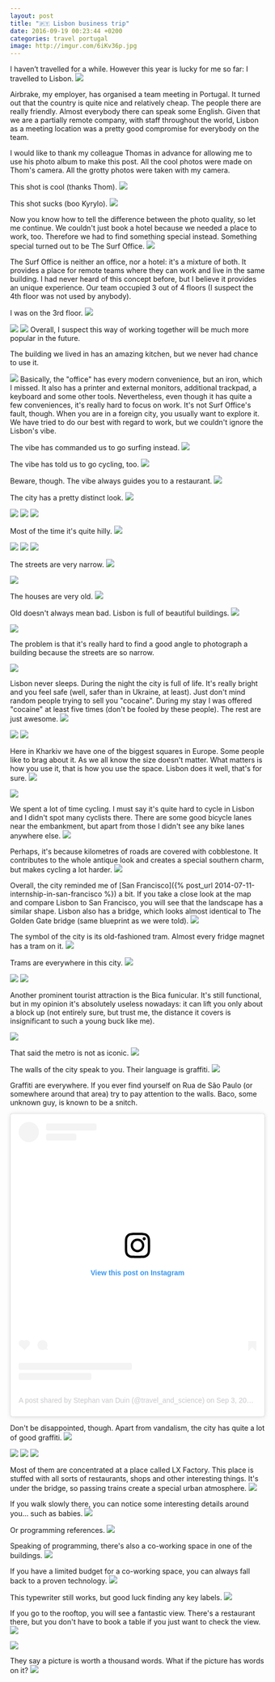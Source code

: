 ```yaml
---
layout: post
title: "🇵🇹 Lisbon business trip"
date: 2016-09-19 00:23:44 +0200
categories: travel portugal
image: http://imgur.com/6iKv36p.jpg
---
```


I haven’t travelled for a while. However this year is lucky for me so far: I
travelled to Lisbon.
<img src="http://imgur.com/6iKv36p.jpg" loading="lazy">

Airbrake, my employer, has organised a team meeting in
Portugal. It turned out that the country is quite nice and relatively cheap. The
people there are really friendly. Almost everybody there can speak some English.
Given that we are a partially remote company, with staff throughout the world,
Lisbon as a meeting location was a pretty good compromise for everybody on the
team.

I would like to thank my colleague Thomas in advance for allowing me to use his
photo album to make this post. All the cool photos were made on Thom's camera.
All the grotty photos were taken with my camera.

This shot is cool (thanks Thom).
<img src="http://imgur.com/Gifz2ru.gif" loading="lazy">

This shot sucks (boo Kyrylo).
<img src="http://imgur.com/KW4tdAu.jpg" loading="lazy">

Now you know how to tell the difference between the photo quality, so let me
continue. We couldn't just book a hotel because we needed a place to work, too.
Therefore we had to find something special instead. Something special turned out
to be The Surf Office.
<img src="http://imgur.com/S0pJ0s5.jpg" loading="lazy">

The Surf Office is neither an office, nor a hotel: it's a mixture
of both. It provides a place for remote teams where they can work and live in
the same building. I had never heard of this concept before, but I believe it
provides an unique experience. Our team occupied 3 out of 4 floors (I suspect
the 4th floor was not used by anybody).

I was on the 3rd floor.
<img src="http://imgur.com/NDqPsJM.jpg" loading="lazy">

<img src="http://imgur.com/uN1XXsn.jpg" loading="lazy">

<img src="http://imgur.com/9vyDUlm.jpg" loading="lazy">
Overall, I suspect this way of working together will be much more popular in the
future.

The building we lived in has an amazing kitchen, but we never had chance to use
it.

<img src="http://imgur.com/pTzezYR.jpg" loading="lazy">
Basically, the "office" has every modern convenience, but an iron, which I
missed. It also has a printer and external monitors, additional
trackpad, a keyboard and some other tools. Nevertheless, even though it has
quite a few conveniences, it's really hard to focus on work. It's not Surf
Office's fault, though. When you are in a foreign city, you usually want to
explore it. We have tried to do our best with regard to work, but we couldn't
ignore the Lisbon's vibe.

The vibe has commanded us to go surfing instead.
<img src="http://imgur.com/RXelMCC.jpg" loading="lazy">

The vibe has told us to go cycling, too.
<img src="http://imgur.com/tlGOIpa.jpg" loading="lazy">

Beware, though. The vibe always guides you to a restaurant.
<img src="http://imgur.com/7lrUgWS.jpg" loading="lazy">

The city has a pretty distinct look.
<img src="http://imgur.com/QLbh3Hj.jpg" loading="lazy">

<img src="http://imgur.com/WVAmyiW.jpg" loading="lazy">

<img src="http://imgur.com/hE9SSH4.jpg" loading="lazy">

<img src="http://imgur.com/mKetJc9.jpg" loading="lazy">

Most of the time it's quite hilly.
<img src="http://imgur.com/W3DXiOJ.jpg" loading="lazy">

<img src="http://imgur.com/cCQNwUo.jpg" loading="lazy">

<img src="http://imgur.com/2k8lg5z.jpg" loading="lazy">

<img src="http://imgur.com/pnYPBKJ.jpg" loading="lazy">

The streets are very narrow.
<img src="http://imgur.com/vnycbku.jpg" loading="lazy">

<img src="http://imgur.com/KD4aXLz.jpg" loading="lazy">

The houses are very old.
<img src="http://imgur.com/SvuDykm.jpg" loading="lazy">

Old doesn't always mean bad. Lisbon is full of beautiful buildings.
<img src="http://imgur.com/Aiyd28p.jpg" loading="lazy">

<img src="http://imgur.com/sE3vwkE.jpg" loading="lazy">

The problem is that it's really hard to find a good angle to photograph a
building because the streets are so narrow.

<img src="http://imgur.com/aJShe4R.jpg" loading="lazy">

Lisbon never sleeps. During the night the city is full of life. It's really
bright and you feel safe (well, safer than in Ukraine, at least). Just don't
mind random people trying to sell you "cocaine". During my stay I was offered
"cocaine" at least five times (don't be fooled by these people). The rest are
just awesome.
<img src="http://imgur.com/u0d8uTu.jpg" loading="lazy">

<img src="http://imgur.com/0NzfCyk.jpg" loading="lazy">

<img src="http://imgur.com/09cWIla.jpg" loading="lazy">

Here in Kharkiv we have one of the biggest squares in Europe. Some people like
to brag about it. As we all know the size doesn't matter. What matters is
how you use it, that is how you use the space. Lisbon does it well, that's for
sure.
<img src="http://imgur.com/Gge9k3Y.jpg" loading="lazy">

<img src="http://imgur.com/t0GsA6w.jpg" loading="lazy">

We spent a lot of time cycling. I must say it's quite hard to cycle in Lisbon
and I didn't spot many cyclists there. There are some good bicycle lanes near
the embankment, but apart from those I didn't see any bike lanes anywhere else.
<img src="http://imgur.com/VEs5OPW.jpg" loading="lazy">

Perhaps, it's because kilometres of roads are covered with cobblestone. It
contributes to the whole antique look and creates a special southern charm, but
makes cycling a lot harder.
<img src="http://imgur.com/1ngn0ZR.jpg" loading="lazy">

Overall, the city reminded me of [San Francisco]({% post_url
2014-07-11-internship-in-san-francisco %}) a bit. If you take a close look at
the map and compare Lisbon to San Francisco, you will see that the landscape has
a similar shape. Lisbon also has a bridge, which looks almost identical to The
Golden Gate bridge (same blueprint as we were told).
<img src="http://imgur.com/9roPvYe.jpg" loading="lazy">

The symbol of the city is its old-fashioned tram. Almost every fridge magnet has
a tram on it.
<img src="http://imgur.com/SIm3G9F.gif" loading="lazy">

Trams are everywhere in this city.
<img src="http://imgur.com/HXSfhpQ.jpg" loading="lazy">

<img src="http://imgur.com/b1MaQjV.jpg" loading="lazy">

<img src="http://imgur.com/nWZouY4.jpg" loading="lazy">

Another prominent tourist attraction is the Bica funicular. It's still
functional, but in my opinion it's absolutely useless nowadays: it can lift you
only about a block up (not entirely sure, but trust me, the distance it covers
is insignificant to such a young buck like me).

<img src="http://imgur.com/I4dDZFa.gif" loading="lazy">

That said the metro is not as iconic.
<img src="http://imgur.com/9UWyACN.gif" loading="lazy">

The walls of the city speak to you. Their language is graffiti.
<img src="http://imgur.com/6Lk7Wdu.gif" loading="lazy">

Graffiti are everywhere. If you ever find yourself on Rua de São Paulo (or
somewhere around that area) try to pay attention to the walls. Baco, some unknown
guy, is known to be a snitch.

<blockquote class="instagram-media" data-instgrm-permalink="https://www.instagram.com/p/BJ5hfVgj9tD/?utm_source=ig_embed&amp;utm_medium=loading" data-instgrm-version="12" style=" background:#FFF; border:0; border-radius:3px; box-shadow:0 0 1px 0 rgba(0,0,0,0.5),0 1px 10px 0 rgba(0,0,0,0.15); margin: 1px; max-width:540px; min-width:326px; padding:0; width:99.375%; width:-webkit-calc(100% - 2px); width:calc(100% - 2px);"><div style="padding:16px;"> <a href="https://www.instagram.com/p/BJ5hfVgj9tD/?utm_source=ig_embed&amp;utm_medium=loading" style=" background:#FFFFFF; line-height:0; padding:0 0; text-align:center; text-decoration:none; width:100%;" target="_blank"> <div style=" display: flex; flex-direction: row; align-items: center;"> <div style="background-color: #F4F4F4; border-radius: 50%; flex-grow: 0; height: 40px; margin-right: 14px; width: 40px;"></div> <div style="display: flex; flex-direction: column; flex-grow: 1; justify-content: center;"> <div style=" background-color: #F4F4F4; border-radius: 4px; flex-grow: 0; height: 14px; margin-bottom: 6px; width: 100px;"></div> <div style=" background-color: #F4F4F4; border-radius: 4px; flex-grow: 0; height: 14px; width: 60px;"></div></div></div><div style="padding: 19% 0;"></div><div style="display:block; height:50px; margin:0 auto 12px; width:50px;"><svg width="50px" height="50px" viewBox="0 0 60 60" version="1.1" xmlns="https://www.w3.org/2000/svg" xmlns:xlink="https://www.w3.org/1999/xlink"><g stroke="none" stroke-width="1" fill="none" fill-rule="evenodd"><g transform="translate(-511.000000, -20.000000)" fill="#000000"><g><path d="M556.869,30.41 C554.814,30.41 553.148,32.076 553.148,34.131 C553.148,36.186 554.814,37.852 556.869,37.852 C558.924,37.852 560.59,36.186 560.59,34.131 C560.59,32.076 558.924,30.41 556.869,30.41 M541,60.657 C535.114,60.657 530.342,55.887 530.342,50 C530.342,44.114 535.114,39.342 541,39.342 C546.887,39.342 551.658,44.114 551.658,50 C551.658,55.887 546.887,60.657 541,60.657 M541,33.886 C532.1,33.886 524.886,41.1 524.886,50 C524.886,58.899 532.1,66.113 541,66.113 C549.9,66.113 557.115,58.899 557.115,50 C557.115,41.1 549.9,33.886 541,33.886 M565.378,62.101 C565.244,65.022 564.756,66.606 564.346,67.663 C563.803,69.06 563.154,70.057 562.106,71.106 C561.058,72.155 560.06,72.803 558.662,73.347 C557.607,73.757 556.021,74.244 553.102,74.378 C549.944,74.521 548.997,74.552 541,74.552 C533.003,74.552 532.056,74.521 528.898,74.378 C525.979,74.244 524.393,73.757 523.338,73.347 C521.94,72.803 520.942,72.155 519.894,71.106 C518.846,70.057 518.197,69.06 517.654,67.663 C517.244,66.606 516.755,65.022 516.623,62.101 C516.479,58.943 516.448,57.996 516.448,50 C516.448,42.003 516.479,41.056 516.623,37.899 C516.755,34.978 517.244,33.391 517.654,32.338 C518.197,30.938 518.846,29.942 519.894,28.894 C520.942,27.846 521.94,27.196 523.338,26.654 C524.393,26.244 525.979,25.756 528.898,25.623 C532.057,25.479 533.004,25.448 541,25.448 C548.997,25.448 549.943,25.479 553.102,25.623 C556.021,25.756 557.607,26.244 558.662,26.654 C560.06,27.196 561.058,27.846 562.106,28.894 C563.154,29.942 563.803,30.938 564.346,32.338 C564.756,33.391 565.244,34.978 565.378,37.899 C565.522,41.056 565.552,42.003 565.552,50 C565.552,57.996 565.522,58.943 565.378,62.101 M570.82,37.631 C570.674,34.438 570.167,32.258 569.425,30.349 C568.659,28.377 567.633,26.702 565.965,25.035 C564.297,23.368 562.623,22.342 560.652,21.575 C558.743,20.834 556.562,20.326 553.369,20.18 C550.169,20.033 549.148,20 541,20 C532.853,20 531.831,20.033 528.631,20.18 C525.438,20.326 523.257,20.834 521.349,21.575 C519.376,22.342 517.703,23.368 516.035,25.035 C514.368,26.702 513.342,28.377 512.574,30.349 C511.834,32.258 511.326,34.438 511.181,37.631 C511.035,40.831 511,41.851 511,50 C511,58.147 511.035,59.17 511.181,62.369 C511.326,65.562 511.834,67.743 512.574,69.651 C513.342,71.625 514.368,73.296 516.035,74.965 C517.703,76.634 519.376,77.658 521.349,78.425 C523.257,79.167 525.438,79.673 528.631,79.82 C531.831,79.965 532.853,80.001 541,80.001 C549.148,80.001 550.169,79.965 553.369,79.82 C556.562,79.673 558.743,79.167 560.652,78.425 C562.623,77.658 564.297,76.634 565.965,74.965 C567.633,73.296 568.659,71.625 569.425,69.651 C570.167,67.743 570.674,65.562 570.82,62.369 C570.966,59.17 571,58.147 571,50 C571,41.851 570.966,40.831 570.82,37.631"></path></g></g></g></svg></div><div style="padding-top: 8px;"> <div style=" color:#3897f0; font-family:Arial,sans-serif; font-size:14px; font-style:normal; font-weight:550; line-height:18px;"> View this post on Instagram</div></div><div style="padding: 12.5% 0;"></div> <div style="display: flex; flex-direction: row; margin-bottom: 14px; align-items: center;"><div> <div style="background-color: #F4F4F4; border-radius: 50%; height: 12.5px; width: 12.5px; transform: translateX(0px) translateY(7px);"></div> <div style="background-color: #F4F4F4; height: 12.5px; transform: rotate(-45deg) translateX(3px) translateY(1px); width: 12.5px; flex-grow: 0; margin-right: 14px; margin-left: 2px;"></div> <div style="background-color: #F4F4F4; border-radius: 50%; height: 12.5px; width: 12.5px; transform: translateX(9px) translateY(-18px);"></div></div><div style="margin-left: 8px;"> <div style=" background-color: #F4F4F4; border-radius: 50%; flex-grow: 0; height: 20px; width: 20px;"></div> <div style=" width: 0; height: 0; border-top: 2px solid transparent; border-left: 6px solid #f4f4f4; border-bottom: 2px solid transparent; transform: translateX(16px) translateY(-4px) rotate(30deg)"></div></div><div style="margin-left: auto;"> <div style=" width: 0px; border-top: 8px solid #F4F4F4; border-right: 8px solid transparent; transform: translateY(16px);"></div> <div style=" background-color: #F4F4F4; flex-grow: 0; height: 12px; width: 16px; transform: translateY(-4px);"></div> <div style=" width: 0; height: 0; border-top: 8px solid #F4F4F4; border-left: 8px solid transparent; transform: translateY(-4px) translateX(8px);"></div></div></div> <div style="display: flex; flex-direction: column; flex-grow: 1; justify-content: center; margin-bottom: 24px;"> <div style=" background-color: #F4F4F4; border-radius: 4px; flex-grow: 0; height: 14px; margin-bottom: 6px; width: 224px;"></div> <div style=" background-color: #F4F4F4; border-radius: 4px; flex-grow: 0; height: 14px; width: 144px;"></div></div></a><p style=" color:#c9c8cd; font-family:Arial,sans-serif; font-size:14px; line-height:17px; margin-bottom:0; margin-top:8px; overflow:hidden; padding:8px 0 7px; text-align:center; text-overflow:ellipsis; white-space:nowrap;"><a href="https://www.instagram.com/p/BJ5hfVgj9tD/?utm_source=ig_embed&amp;utm_medium=loading" style=" color:#c9c8cd; font-family:Arial,sans-serif; font-size:14px; font-style:normal; font-weight:normal; line-height:17px; text-decoration:none;" target="_blank">A post shared by Stephan van Duin (@travel_and_science)</a> on <time style=" font-family:Arial,sans-serif; font-size:14px; line-height:17px;" datetime="2016-09-03T15:28:08+00:00">Sep 3, 2016 at 8:28am PDT</time></p></div></blockquote> <script async src="//www.instagram.com/embed.js"></script>

Don't be disappointed, though. Apart from vandalism, the city has quite a lot
of good graffiti.
<img src="http://imgur.com/9HaRcPD.jpg" loading="lazy" />

<img src="http://imgur.com/wo7yrvk.jpg" loading="lazy" />

<img src="http://imgur.com/BIQ6SXf.jpg" loading="lazy" />

<img src="http://imgur.com/rtmrLao.jpg" loading="lazy" />

Most of them are concentrated at a place called LX Factory. This place is
stuffed with all sorts of restaurants, shops and other interesting things. It's
under the bridge, so passing trains create a special urban atmosphere.
<img src="http://imgur.com/sBFIb1U.jpg" loading="lazy" />

If you walk slowly there, you can notice some interesting details around you...
such as babies.
<img src="http://imgur.com/EiUo6np.jpg" loading="lazy" />

Or programming references.
<img src="http://imgur.com/qy5V82K.jpg" loading="lazy" />

Speaking of programming, there's also a co-working space in one of the buildings.
<img src="http://imgur.com/xrLKKDz.jpg" loading="lazy" />

If you have a limited budget for a co-working space, you can always fall back
to a proven technology.
<img src="http://imgur.com/GW1I3iz.jpg" loading="lazy" />

This typewriter still works, but good luck finding any key labels.
<img src="http://imgur.com/IfKgdvd.jpg" loading="lazy" />

If you go to the rooftop, you will see a fantastic view. There's a restaurant
there, but you don't have to book a table if you just want to check the view.
<img src="http://imgur.com/YfWqAK2.jpg" loading="lazy" />

<img src="http://imgur.com/AFO5NEv.jpg" loading="lazy" />

They say a picture is worth a thousand words. What if the picture has words on
it?
<img src="http://imgur.com/JLvTxvh.jpg" loading="lazy" />
